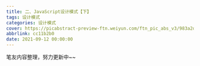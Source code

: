 ```yaml
---
title: 二、JavaScript设计模式【下】
tags: 设计模式
categories: 设计模式
cover: https://picabstract-preview-ftn.weiyun.com/ftn_pic_abs_v3/983a2ddf4c01d0f319b391469f669eba7a1a82ba077da903e3114d4062c26cdea809b197d9cf02bb077af6272de8e1ed?pictype=scale&from=30113&version=3.3.3.3&uin=851681631&fname=12_js.jpg&size=750
abbrlink: cc11b2b0
date: 2021-09-12 00:00:00
---
```


笔友内容整理，努力更新中~~
